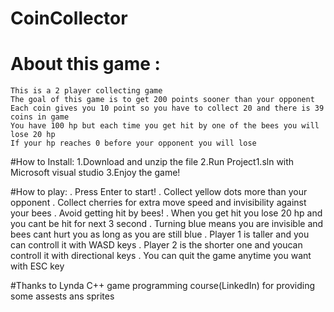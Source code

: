 # CoinCollector
# About this game :
	This is a 2 player collecting game
	The goal of this game is to get 200 points sooner than your opponent
	Each coin gives you 10 point so you have to collect 20 and there is 39 coins in game
	You have 100 hp but each time you get hit by one of the bees you will lose 20 hp
	If your hp reaches 0 before your opponent you will lose




#How to Install:
	1.Download and unzip the file
	2.Run Project1.sln with Microsoft visual studio
	3.Enjoy the game!




#How to play:
	. Press Enter to start!
 	. Collect yellow dots more than your opponent
	. Collect cherries for extra move speed and invisibility against your bees
	. Avoid getting hit by bees!
	. When you get hit you lose 20 hp and you cant be hit for next 3 second
	. Turning blue means you are invisible and bees cant hurt you as long as you are still blue
	. Player 1 is taller and you can controll it with WASD keys
	. Player 2 is the shorter one and youcan controll it with directional keys
	. You can quit the game anytime you want with ESC key



#Thanks to Lynda C++ game programming course(LinkedIn) for providing some assests ans sprites

